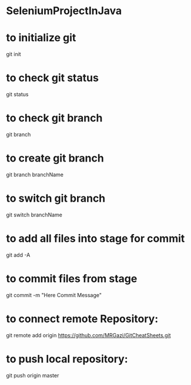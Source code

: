 # SeleniumProjectInJava

# to initialize git
git init

# to check git status
git status

# to check git branch
git branch

# to create git branch
git branch branchName

# to switch git branch
git switch branchName

# to add all files into stage for commit
git add -A

# to commit files from stage
git commit -m "Here Commit Message"

# to connect remote Repository:
git remote add origin https://github.com/MRGazi/GitCheatSheets.git

# to push local repository:
git push origin master
